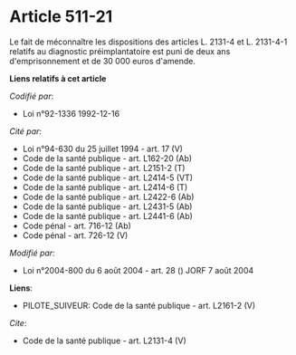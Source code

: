 # Article 511-21

Le fait de méconnaître les dispositions des articles L. 2131-4 et L. 2131-4-1 relatifs au diagnostic préimplantatoire est
puni de deux ans d'emprisonnement et de 30 000 euros d'amende.

**Liens relatifs à cet article**

_Codifié par_:

  - Loi n°92-1336 1992-12-16

_Cité par_:

  - Loi n°94-630 du 25 juillet 1994 - art. 17 (V)
  - Code de la santé publique - art. L162-20 (Ab)
  - Code de la santé publique - art. L2151-2 (T)
  - Code de la santé publique - art. L2414-5 (VT)
  - Code de la santé publique - art. L2414-6 (T)
  - Code de la santé publique - art. L2422-6 (Ab)
  - Code de la santé publique - art. L2431-5 (Ab)
  - Code de la santé publique - art. L2441-6 (Ab)
  - Code pénal - art. 716-12 (Ab)
  - Code pénal - art. 726-12 (V)

_Modifié par_:

  - Loi n°2004-800 du 6 août 2004 - art. 28 () JORF 7 août 2004

**Liens**:

  - PILOTE_SUIVEUR: Code de la santé publique - art. L2161-2 (V)

_Cite_:

  - Code de la santé publique - art. L2131-4 (V)
